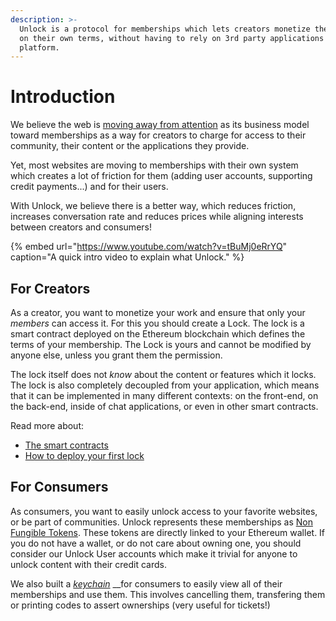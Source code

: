 ```yaml
---
description: >-
  Unlock is a protocol for memberships which lets creators monetize their work,
  on their own terms, without having to rely on 3rd party applications or
  platform.
---
```


# Introduction

We believe the web is [moving away from attention](https://medium.com/unlock-protocol/the-end-of-the-ad-supported-web-d4d093fb462f) as its business model toward memberships as a way for creators to charge for access to their community, their content or the applications they provide.

Yet, most websites are moving to memberships with their own system which creates a lot of friction for them \(adding user accounts, supporting credit payments...\) and for their users.

With Unlock, we believe there is a better way, which reduces friction, increases conversation rate and reduces prices while aligning interests between creators and consumers!

{% embed url="https://www.youtube.com/watch?v=tBuMj0eRrYQ" caption="A quick intro video to explain what Unlock." %}

## For Creators 

As a creator, you want to monetize your work and ensure that only your _members_ can access it. For this you should create a Lock. The lock is a smart contract deployed on the Ethereum blockchain which defines the terms of your membership. The Lock is yours and cannot be modified by anyone else, unless you grant them the permission. 

The lock itself does not _know_ about the content or features which it locks. The lock is also completely decoupled from your application, which means that it can be implemented in many different contexts: on the front-end, on the back-end, inside of chat applications, or even in other smart contracts.

Read more about:

* [The smart contracts](https://docs.unlock-protocol.com/developers/smart-contracts-architecture)
* [How to deploy your first lock](getting-started/deploying-lock.md)

## For Consumers

As consumers, you want to easily unlock access to your favorite websites, or be part of communities. Unlock represents these memberships as [Non Fungible Tokens](https://en.wikipedia.org/wiki/Non-fungible_token). These tokens are directly linked to your Ethereum wallet. If you do not have a wallet, or do not care about owning one, you should consider our Unlock User accounts which make it trivial for anyone to unlock content with their credit cards.

We also built a [_keychain_](https://app.unlock-protocol.com/keychain/) __for consumers to easily view all of their memberships and use them. This involves cancelling them, transfering them or printing codes to assert ownerships \(very useful for tickets!\)

